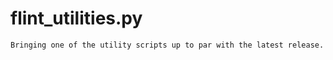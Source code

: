 # flint_utilities.py

```
Bringing one of the utility scripts up to par with the latest release.
```

